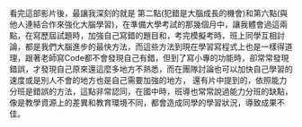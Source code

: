 看完這部影片後，最讓我深刻的就是 第二點(犯錯是大腦成長的機會)和第六點(與他人連結合作來強化大腦學習)，在準備大學考試的那幾個月中，讓我體會過這兩點，在寫歷屆試題時，加強自己寫錯的題目和，考完模擬考時，班上同學互相討論，都是我們大腦進步的最快方法，而這些方法到現在學習寫程式上也是一樣得道理，跟著老師寫Code都不會發現自己有錯，但到了寫小專的功能時，卻常常發現錯誤，才發現自己原來還這麼多地方不熟悉，而在團隊討論也可以加快自己學習的速度或是別人不會的地方也是自己需要加強的地方，
還有片中提到的，依照能力分班是錯誤的方法，這點非常認同，在國中時，班導也常常說過能力分班的缺點，像是教學資源上的差異和教育環境不同，都會造成同學的學習狀況，導致成果不佳。
